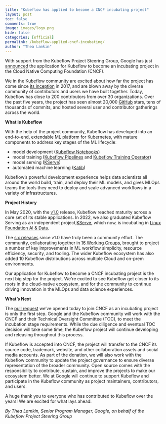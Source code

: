 ```yaml
---
title: "Kubeflow has applied to become a CNCF incubating project"
layout: post
toc: false
comments: true
image: images/logo.png
hide: false
categories: [official]
permalink: /kubeflow-applied-cncf-incubating/
author: "Thea Lamkin"
---
```


With support from the Kubeflow Project Steering Group, Google has just [announced](https://opensource.googleblog.com/2022/10/kubeflow-applies-to-become-a-cncf-incubating-project.html) the application for Kubeflow to become an incubating project in the Cloud Native Computing Foundation (CNCF). 

We in the [Kubeflow](https://www.kubeflow.org/) community are excited about how far the project has come since [its inception](https://kubernetes.io/blog/2017/12/introducing-kubeflow-composable/) in 2017, and are blown away by the diverse community of contributors and users we have built together. Today, Kubeflow has close to 200 contributors from over 30 organizations. Over the past five years, the project has seen almost 20,000 [GitHub](https://github.com/kubeflow) stars, tens of thousands of commits, and hosted several user and contributor gatherings across the world.

**What is Kubeflow**

With the help of the project community, Kubeflow has developed into an end-to-end, extendable ML platform for Kubernetes, with mature components to address key stages of the ML lifecycle:

* model development ([Kubeflow Notebooks](https://en.wikipedia.org/wiki/Kubeflow#Kubeflow_Notebooks))
* model training ([Kubeflow Pipelines](https://en.wikipedia.org/wiki/Kubeflow#Kubeflow_Pipelines) and [Kubeflow Training Operator](https://en.wikipedia.org/wiki/Kubeflow#Kubeflow_Training_Operator))
* model serving ([KServe](https://en.wikipedia.org/wiki/Kubeflow#KServe))
* automated machine learning ([Katib](https://en.wikipedia.org/wiki/Kubeflow#Katib))

Kubeflow’s powerful development experience helps data scientists all around the world build, train, and deploy their ML models, and gives MLOps teams the tools they need to deploy and scale advanced workflows in a variety of infrastructures. 

**Project History**

In May 2020, with the [v1.0](https://blog.kubeflow.org/releases/2020/03/02/kubeflow-1-0-cloud-native-ml-for-everyone.html) release, Kubeflow reached maturity across a core set of its stable applications. In 2022, we also graduated Kubeflow Serving as an independent project,[KServe](https://github.com/kserve/kserve), which now, is incubating in [Linux Foundation AI & Data](https://lfaidata.foundation/). 

The [six releases](https://www.kubeflow.org/docs/releases/) since v1.0 have truly been a community effort. The community, collaborating together in [16 Working Groups](https://www.kubeflow.org/docs/about/community/#kubeflow-working-groups), brought to project a number of key improvements in ML workflow simplicity, resource efficiency, security, and tooling. The wider Kubeflow ecosystem has also added 10 Kubeflow distributions across multiple Cloud and on-prem environments.

Our application for Kubeflow to become a CNCF incubating project is the next big step for the project. We're excited to see Kubeflow get closer to its roots in the cloud-native ecosystem, and for the community to continue driving innovation in the MLOps and data science experiences. 

**What’s Next**

The [pull request](https://github.com/cncf/toc/pull/950) we’ve opened today to join CNCF as an incubating project is only the first step. Google and the Kubeflow community will work with the CNCF and their Technical Oversight Committee (TOC), to meet the incubation stage requirements. While the due diligence and eventual TOC decision will take some time, the Kubeflow project will continue developing and releasing throughout this process. 

If Kubeflow is accepted into CNCF, the project will transfer to the CNCF its source code, trademark, website, and other collaboration assets and social media accounts. As part of the donation, we will also work with the Kubeflow community to update the project governance to ensure diverse representation of the broader community. Open source comes with the responsibility to contribute, sustain, and improve the projects to make our ecosystem better. We at Google will continue to support Kubeflow and participate in the Kubeflow community as project maintainers, contributors, and users.

A huge thank you to everyone who has contributed to Kubeflow over the years! We are excited for what lays ahead.

*By Thea Lamkin, Senior Program Manager, Google, on behalf of the Kubeflow Project Steering Group*
